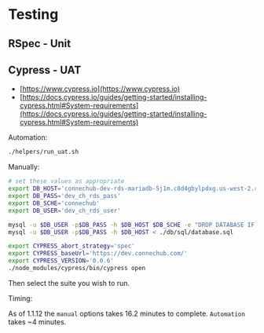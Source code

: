 # Testing

## RSpec - Unit

## Cypress - UAT

- [https://www.cypress.io](https://www.cypress.io)
- [https://docs.cypress.io/guides/getting-started/installing-cypress.html#System-requirements](https://docs.cypress.io/guides/getting-started/installing-cypress.html#System-requirements)

Automation:

```sh
./helpers/run_uat.sh
```

Manually:

```sh
# set these values as appropriate
export DB_HOST='connechub-dev-rds-mariadb-5j1m.c8d4gbylpdxg.us-west-2.rds.amazonaws.com'
export DB_PASS='dev_ch_rds_pass'
export DB_SCHE='connechub'
export DB_USER='dev_ch_rds_user'

mysql -u $DB_USER -p$DB_PASS -h $DB_HOST $DB_SCHE -e "DROP DATABASE IF EXISTS $DB_SCHE;"
mysql -u $DB_USER -p$DB_PASS -h $DB_HOST < ./db/sql/database.sql

export CYPRESS_abort_strategy='spec'
export CYPRESS_baseUrl='https://dev.connechub.com/'
export CYPRESS_VERSION='0.0.6'
./node_modules/cypress/bin/cypress open
```

Then select the suite you wish to run.

Timing:

As of 1.1.12 the `manual` options takes 16.2 minutes to complete. `Automation` takes ~4 minutes.
